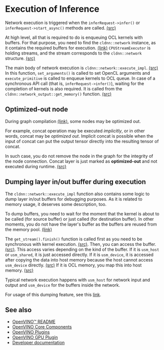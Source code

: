 # Execution of Inference

Network execution is triggered when the  `inferRequest->infer()` or `inferRequest->start_async()` methods are called. [(src)](https://github.com/openvinotoolkit/openvino/blob/f48b23362965fba7e86b0077319ea0d7193ec429/samples/cpp/benchmark_app/main.cpp#L929)

At high level, all that is required to do is enqueuing OCL kernels with buffers. For that purpose, you need to find the `cldnn::network` instance, as it contains the required buffers for execution. [(link)](https://github.com/openvinotoolkit/openvino/blob/master/src/plugins/intel_gpu/docs/basic_data_structures.md#network-impl) `CPUStreamExecutor` is holding streams, and the stream corresponds to the `cldnn::network` structure. [(src)](https://github.com/openvinotoolkit/openvino/blob/f48b23362965fba7e86b0077319ea0d7193ec429/src/inference/src/threading/ie_cpu_streams_executor.cpp#L263)

The main body of network execution is `cldnn::network::execute_impl`. [(src)](https://github.com/openvinotoolkit/openvino/blob/f48b23362965fba7e86b0077319ea0d7193ec429/src/plugins/intel_gpu/src/graph/network.cpp#L663) In this function, `set_arguments()` is called to set OpenCL arguments and `execute_primitive` is called to enqueue kernels to OCL queue.
In case of a synchronous API call (that is, `inferRequest->infer()`), waiting for the completion of kernels is also required. It is called from the `cldnn::network_output::get_memory()` function. [(src)](https://github.com/openvinotoolkit/openvino/blob/f48b23362965fba7e86b0077319ea0d7193ec429/src/plugins/intel_gpu/include/intel_gpu/graph/network.hpp#L31)

## Optimized-out node

During graph compilation [(link)](https://github.com/openvinotoolkit/openvino/blob/master/src/plugins/intel_gpu/docs/graph_optimization_passes.md), some nodes may be optimized out.

For example, concat operation may be executed _implicitly_, or in other words, concat may be _optimized out_. Implicit concat is possible when the input of concat can put the output tensor directly into the resulting tensor of concat.

In such case, you do not remove the node in the graph for the integrity of the node connection. Concat layer is just marked as **optimized-out** and not executed during runtime. [(src)](https://github.com/openvinotoolkit/openvino/blob/dc6e5c51ee4bfb8a26a02ebd7a899aa6a8eeb239/src/plugins/intel_gpu/src/graph/impls/ocl/primitive_base.hpp#L155)

## Dumping layer in/out buffer during execution
The `cldnn::network::execute_impl` function also contains some logic to dump layer in/out buffers for debugging purposes. As it is related to memory usage, it deserves some description, too.

To dump buffers, you need to wait for the moment that the kernel is about to be called (for source buffer) or just called (for destination buffer). In other moments, you do not have the layer's buffer as the buffers are reused from the memory pool. [(link)](https://github.com/openvinotoolkit/openvino/blob/master/src/plugins/intel_gpu/docs/memory_allocation_gpu_plugin.md#memory-dependency-and-memory-pool)

The `get_stream().finish()` function is called first as you need to be synchronous with kernel execution. [(src)](https://github.com/openvinotoolkit/openvino/blob/f48b23362965fba7e86b0077319ea0d7193ec429/src/plugins/intel_gpu/src/graph/network.cpp#L712). Then, you can access the buffer. [(src)](https://github.com/openvinotoolkit/openvino/blob/f48b23362965fba7e86b0077319ea0d7193ec429/src/plugins/intel_gpu/src/graph/network.cpp#L114). This access varies depending on the kind of the buffer. If it is `usm_host` or `usm_shared`, it is just accessed directly. If it is `usm_device`, it is accessed after copying the data into host memory because the host cannot access `usm_device` directly. [(src)](https://github.com/openvinotoolkit/openvino/blob/f48b23362965fba7e86b0077319ea0d7193ec429/src/plugins/intel_gpu/src/runtime/ocl/ocl_memory.cpp#L312) If it is OCL memory, you map this into host memory. [(src)](https://github.com/openvinotoolkit/openvino/blob/f48b23362965fba7e86b0077319ea0d7193ec429/src/plugins/intel_gpu/src/runtime/ocl/ocl_memory.cpp#L46)

Typical network execution happens with `usm_host` for network input and output and `usm_device` for the buffers inside the network.

For usage of this dumping feature, see this [link](https://github.com/openvinotoolkit/openvino/blob/master/src/plugins/intel_gpu/docs/gpu_debug_utils.md#layer-inout-buffer-dumps).

## See also

 * [OpenVINO™ README](../../../../README.md)
 * [OpenVINO Core Components](../../../README.md)
 * [OpenVINO Plugins](../../README.md)
 * [OpenVINO GPU Plugin](../README.md)
 * [Developer documentation](../../../../docs/dev/index.md)